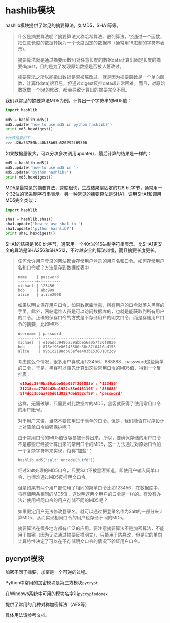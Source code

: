 # hashlib模块

hashlib模块提供了常见的摘要算法，如MD5，SHA1等等。

> 什么是摘要算法呢？摘要算法又称哈希算法、散列算法。它通过一个函数，把任意长度的数据转换为一个长度固定的数据串（通常用16进制的字符串表示）。
>
> 摘要算法就是通过摘要函数f()对任意长度的数据data计算出固定长度的摘要digest，目的是为了发现原始数据是否被人篡改过。
>
> 摘要算法之所以能指出数据是否被篡改过，就是因为摘要函数是一个单向函数，计算f(data)很容易，但通过digest反推data却非常困难。而且，对原始数据做一个bit的修改，都会导致计算出的摘要完全不同。

我们以常见的摘要算法MD5为例，计算出一个字符串的MD5值：

```python
import hashlib
 
md5 = hashlib.md5()
md5.update('how to use md5 in python hashlib?')
print md5.hexdigest()

#计算结果如下：
>>> d26a53750bc40b38b65a520292f69306
```

如果数据量很大，可以分块多次调用update()，最后计算的结果是一样的： 

```python
md5 = hashlib.md5()
md5.update('how to use md5 in ')
md5.update('python hashlib?')
print md5.hexdigest()
```

MD5是最常见的摘要算法，速度很快，生成结果是固定的128 bit字节，通常用一个32位的16进制字符串表示。另一种常见的摘要算法是SHA1，调用SHA1和调用MD5完全类似： 

```python
import hashlib
 
sha1 = hashlib.sha1()
sha1.update('how to use sha1 in ')
sha1.update('python hashlib?')
print sha1.hexdigest()
```

SHA1的结果是160 bit字节，通常用一个40位的16进制字符串表示。比SHA1更安全的算法是SHA256和SHA512，不过越安全的算法越慢，而且摘要长度更长。 



> 任何允许用户登录的网站都会存储用户登录的用户名和口令。如何存储用户名和口令呢？方法是存到数据库表中：
>
> ```mysql
> name    | password
> --------+----------
> michael | 123456
> bob     | abc999
> alice   | alice2008
> ```
>
> 如果以明文保存用户口令，如果数据库泄露，所有用户的口令就落入黑客的手里。此外，网站运维人员是可以访问数据库的，也就是能获取到所有用户的口令。正确的保存口令的方式是不存储用户的明文口令，而是存储用户口令的摘要，比如MD5：
>
> ```mysql
> username | password
> ---------+---------------------------------
> michael  | e10adc3949ba59abbe56e057f20f883e
> bob      | 878ef96e86145580c38c87f0410ad153
> alice    | 99b1c2188db85afee403b1536010c2c9
> ```
>
> 考虑这么个情况，很多用户喜欢用123456，888888，password这些简单的口令，于是，黑客可以事先计算出这些常用口令的MD5值，得到一个反推表：
>
> ```json
> 'e10adc3949ba59abbe56e057f20f883e': '123456'
> '21218cca77804d2ba1922c33e0151105': '888888'
> '5f4dcc3b5aa765d61d8327deb882cf99': 'password'
> ```
>
> 这样，无需破解，只需要对比数据库的MD5，黑客就获得了使用常用口令的用户账号。
>
> 对于用户来讲，当然不要使用过于简单的口令。但是，我们能否在程序设计上对简单口令加强保护呢？
>
> 由于常用口令的MD5值很容易被计算出来，所以，要确保存储的用户口令不是那些已经被计算出来的常用口令的MD5，这一方法通过对原始口令加一个复杂字符串来实现，俗称“加盐”：
>
> ```python
> hashlib.md5("salt".encode("utf8"))
> ```
>
> 经过Salt处理的MD5口令，只要Salt不被黑客知道，即使用户输入简单口令，也很难通过MD5反推明文口令。
>
> 但是如果有两个用户都使用了相同的简单口令比如123456，在数据库中，将存储两条相同的MD5值，这说明这两个用户的口令是一样的。有没有办法让使用相同口令的用户存储不同的MD5呢？
>
> 如果假定用户无法修改登录名，就可以通过把登录名作为Salt的一部分来计算MD5，从而实现相同口令的用户也存储不同的MD5。
>
> 摘要算法在很多地方都有广泛的应用。要注意摘要算法不是加密算法，不能用于加密（因为无法通过摘要反推明文），只能用于防篡改，但是它的单向计算特性决定了可以在不存储明文口令的情况下验证用户口令。



## pycrypt模块

加密不同于摘要，加密是一个可逆的过程。

Python中常用的加密模块是第三方模块`pycrypt`

在Windows系统中可用的模块名字叫`pycryptodomex`

提供了常用的几种对称加密算法（AES等）

具体用法请参考文档。